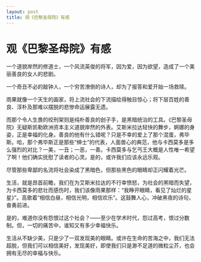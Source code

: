 ```yaml
---
layout: post
title: 观《巴黎圣母院》有感
---
```


# 观《巴黎圣母院》有感 #

<p>
一个道貌岸然的修道士，一个风流英俊的将军，因为爱，因为欲望，造成了一个美丽善良的女人的悲剧。
</p>

<p>
一个奇丑不必的敲钟人，一个穷苦潦倒的诗人，却为了报答和爱开始一场救赎。
</p>

<p>
雨果就像一个天生的画家，将上流社会的下流描绘得触目惊心；将下层百姓的善良、淳朴及那难以摆脱的悲惨命运展露无遗。
</p>

<p>
而那个令人生畏的绞刑架则是纯朴善良的刽子手，是黑暗统治的工具。《巴黎圣母院》无疑斯凯勒欧洲资本主义道貌岸然的外表。艾斯米拉达轻快的舞步，婀娜的身姿，正是幸福的化身。善良的他有什么错呢？只是不幸的爱上了那个混蛋，弗毕斯。哈，那个弗毕斯正是那些“绅士”的代表，人面兽心的典范，他与卡西莫多是多么强烈的对比？一美，一丑；一恶，一善。卡西莫多与乞丐王大概是人性唯一希望了啊！他们确实抚慰了读者的心灵。是的，或许我们应该永远乐观。
</p>

<p>
尽管那些卑鄙的名流将社会染成了黑暗色，但那些黑色的眼睛却正闪耀着光芒。
</p>

<p>
生活，就是昂首前瞻，我们在为艾斯米拉达的不行幸愤怒，为社会的黑暗而失望，为卡西莫多的悲壮而感伤时，我们该像雨果那样：“我睁开眼睛，看见了灿烂的星星》”。高歌着“相信白昼，相信光明，相信欢乐”。这鼓舞人心，冲破黑夜的诗句，奋勇前进。
</p>

<p>
是的，难道你没有怨恨过这个社会？——至少在学术时代，怨过高考，恨过分数制。但，一切的痛苦中，谁知又有多少幸福快乐。
</p>

<p>
生活从不缺少美，只是少了一双发现美的眼睛。或许在生命的苦海之中，我们无法超脱，但我们可以相信美好，发现美好，即使我们只是渺不足道的微粒尘芥，也会拥有无尽的幸福与快乐。
</p>
